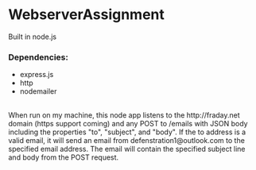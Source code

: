 # WebserverAssignment
Built in node.js
### Dependencies:
- express.js
- http
- nodemailer
<br />
When run on my machine, this node app listens to the http://fraday.net domain (https support coming) and any POST to /emails with JSON body including the properties "to", "subject", and "body". If the to address is a valid email, it will send an email from defenstration1@outlook.com to the specified email address. The email will contain the specified subject line and body from the POST request.
